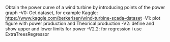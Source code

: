 Obtain the power curve of a wind turbine by introducing points of the power graph
-V0: Get dataset, for example Kaggle: https://www.kaggle.com/berkerisen/wind-turbine-scada-dataset
-V1: plot figure with power production and Theorical production
-V2: define and show upper and lower limits for power
-V2.2: for regression i use ExtraTreesRegressor